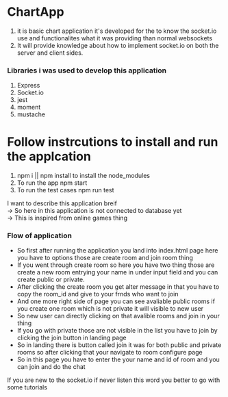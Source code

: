 # ChartApp

<ol>
<li>it is basic chart application it's developed for the to know the socket.io use and functionalites what it was providing than normal websockets</li>
<li>It will provide knowledge about how to implement socket.io on both the server and client sides.</li>
</ol>
<h3>Libraries i was used to develop this application</h3>
<ol>
    <li>Express</li>
    <li>Socket.io</li>
    <li>jest</li>
    <li>moment</li>
    <li>mustache</li>
</ol>
<h1>Follow instrcutions to install and run the applcation</h1>
<ol>

<li>npm i || npm install to install the node_modules</li>
<li>To run the app npm start</li>
<li>To run the test cases npm run test</li>
</ol>
<p>
I want to describe this application breif <br>
-> So here in this application is not connected to database yet <br>
-> This is inspired from online games thing
</p>
<h3>Flow of application</h3>
<ul>
<li>So first after running the application you land into index.html page here you have to options those are create room and join room thing</li>
<li>If you went through create room so here you have two thing those are create a new room entrying your name in under input field and you can create public or private.</li>
<li>After clicking the create room you get alter message in that you have to copy the room_id and give to your frnds who want to join</li>
<li>And one more right side of page you can see avaliable public rooms if you create one room which is not private it will visible to new user</li>
<li>So new user can directly clicking on that avalible rooms and join in your thing</li>
<li>If you go with private those are not visible in the list you have to join by clicking the join button in landing page</li>
<li>So in landing there is button called join it was for both public and private rooms so after clicking that your navigate to room configure page</li>
<li>So in this page you have to enter the your name and id of room and you can join and do the chat</li>
</ul>
<p>If you are new to the socket.io if never listen this word you better to go with some tutorials</p>

